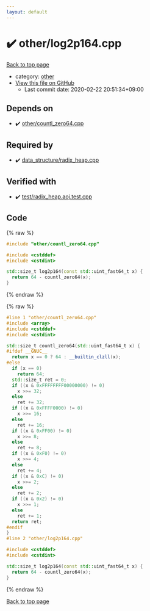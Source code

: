 ```yaml
---
layout: default
---
```


<!-- mathjax config similar to math.stackexchange -->
<script type="text/javascript" async
  src="https://cdnjs.cloudflare.com/ajax/libs/mathjax/2.7.5/MathJax.js?config=TeX-MML-AM_CHTML">
</script>
<script type="text/x-mathjax-config">
  MathJax.Hub.Config({
    TeX: { equationNumbers: { autoNumber: "AMS" }},
    tex2jax: {
      inlineMath: [ ['$','$'] ],
      processEscapes: true
    },
    "HTML-CSS": { matchFontHeight: false },
    displayAlign: "left",
    displayIndent: "2em"
  });
</script>

<script type="text/javascript" src="https://cdnjs.cloudflare.com/ajax/libs/jquery/3.4.1/jquery.min.js"></script>
<script src="https://cdn.jsdelivr.net/npm/jquery-balloon-js@1.1.2/jquery.balloon.min.js" integrity="sha256-ZEYs9VrgAeNuPvs15E39OsyOJaIkXEEt10fzxJ20+2I=" crossorigin="anonymous"></script>
<script type="text/javascript" src="../../assets/js/copy-button.js"></script>
<link rel="stylesheet" href="../../assets/css/copy-button.css" />


# :heavy_check_mark: other/log2p164.cpp

<a href="../../index.html">Back to top page</a>

* category: <a href="../../index.html#795f3202b17cb6bc3d4b771d8c6c9eaf">other</a>
* <a href="{{ site.github.repository_url }}/blob/master/other/log2p164.cpp">View this file on GitHub</a>
    - Last commit date: 2020-02-22 20:51:34+09:00




## Depends on

* :heavy_check_mark: <a href="countl_zero64.cpp.html">other/countl_zero64.cpp</a>


## Required by

* :heavy_check_mark: <a href="../data_structure/radix_heap.cpp.html">data_structure/radix_heap.cpp</a>


## Verified with

* :heavy_check_mark: <a href="../../verify/test/radix_heap.aoj.test.cpp.html">test/radix_heap.aoj.test.cpp</a>


## Code

<a id="unbundled"></a>
{% raw %}
```cpp
#include "other/countl_zero64.cpp"

#include <cstddef>
#include <cstdint>

std::size_t log2p164(const std::uint_fast64_t x) {
  return 64 - countl_zero64(x);
}
```
{% endraw %}

<a id="bundled"></a>
{% raw %}
```cpp
#line 1 "other/countl_zero64.cpp"
#include <array>
#include <cstddef>
#include <cstdint>

std::size_t countl_zero64(std::uint_fast64_t x) {
#ifdef __GNUC__
  return x == 0 ? 64 : __builtin_clzll(x);
#else
  if (x == 0)
    return 64;
  std::size_t ret = 0;
  if ((x & 0xFFFFFFFF00000000) != 0)
    x >>= 32;
  else
    ret += 32;
  if ((x & 0xFFFF0000) != 0)
    x >>= 16;
  else
    ret += 16;
  if ((x & 0xFF00) != 0)
    x >>= 8;
  else
    ret += 8;
  if ((x & 0xF0) != 0)
    x >>= 4;
  else
    ret += 4;
  if ((x & 0xC) != 0)
    x >>= 2;
  else
    ret += 2;
  if ((x & 0x2) != 0)
    x >>= 1;
  else
    ret += 1;
  return ret;
#endif
}
#line 2 "other/log2p164.cpp"

#include <cstddef>
#include <cstdint>

std::size_t log2p164(const std::uint_fast64_t x) {
  return 64 - countl_zero64(x);
}

```
{% endraw %}

<a href="../../index.html">Back to top page</a>

